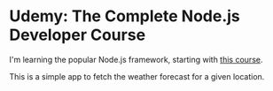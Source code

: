 # Udemy: The Complete Node.js Developer Course

I'm learning the popular Node.js framework, starting with [this course](https://www.udemy.com/course/the-complete-nodejs-developer-course-2/).

This is a simple app to fetch the weather forecast for a given location.

